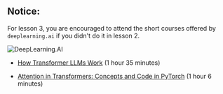 ## Notice:

For lesson 3, you are encouraged to attend the short courses offered by `deeplearning.ai` if you didn't do it in lesson 2.

<img src="https://learn.deeplearning.ai/assets/dlai-logo.png" width="auto" alt="DeepLearning.AI"/>

- [How Transformer LLMs Work](https://www.deeplearning.ai/short-courses/how-transformer-llms-work/) (1 hour 35 minutes)

- [Attention in Transformers: Concepts and Code in PyTorch](https://www.deeplearning.ai/short-courses/attention-in-transformers-concepts-and-code-in-pytorch/) (1 hour 6 minutes)
